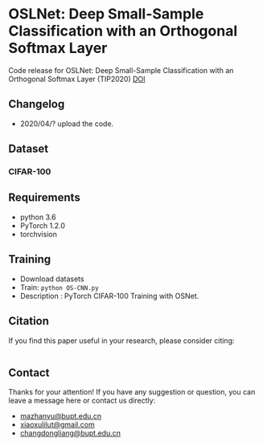 # OSLNet: Deep Small-Sample Classification with an Orthogonal Softmax Layer

Code release for OSLNet: Deep Small-Sample Classification with an Orthogonal Softmax Layer (TIP2020)
[DOI](http://www.dongliangchang.cn "DOI")


## Changelog
- 2020/04/? upload the code. 

## Dataset
### CIFAR-100

## Requirements

- python 3.6
- PyTorch 1.2.0
- torchvision

## Training
- Download datasets
- Train: `python OS-CNN.py` 
- Description : PyTorch CIFAR-100 Training with OSNet.



## Citation
If you find this paper useful in your research, please consider citing:
```

```


## Contact
Thanks for your attention!
If you have any suggestion or question, you can leave a message here or contact us directly:
- mazhanyu@bupt.edu.cn
- xiaoxulilut@gmail.com
- changdongliang@bupt.edu.cn

